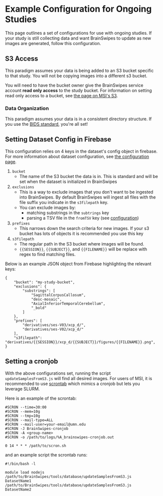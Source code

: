 # Example Configuration for Ongoing Studies

This page outlines a set of configurations for use with ongoing studies.
If your study is still collecting data and want BrainSwipes to update as new images are generated, follow this configuration.


## S3 Access
This paradigm assumes your data is being added to an S3 bucket specific to that study. You will not be copying images into a different s3 bucket.

You will need to have the bucket owner give the BrainSwipes service account **read only access** to the study bucket. For information on setting read only access to a bucket, see [the page on MSI's S3](msi.md).

### Data Organization
This paradigm assumes your data is in a consistent directory structure. If you use the [BIDS standard](https://bids.neuroimaging.io/), you're all set!


## Setting Dataset Config in Firebase

This configuration relies on 4 keys in the dataset's config object in firebase. For more information about dataset configuration, see [the configuration page](configuration.md).

1. `bucket`
    - The name of the S3 bucket the data is in. This is standard and will be set when the dataset is initialized in BrainSwipes
1. `exclusions`
    - This is a way to exclude images that you don't want to be ingested into BrainSwipes. By default BrainSwipes will ingest all files with the file suffix you indicate in the `s3filepath` key.
    - You can exclude images by: 
        - matching substrings in the `subtrings` key
        - parsing a TSV file in the `fromTSV` key (see [configuration](configuration.ms))
1. `prefixes`
    - This narrows down the search criteria for new images. If your s3 bucket has lots of objects it is recommended you use this key
1. `s3filepath`
    - The regular path in the S3 bucket where images will be found.
    - `{{SESSION}}`, `{{SUBJECT}}`, and `{{FILENAME}}` will be replace with regex to find matching files.

Below is an example JSON object from Firebase highlighting the relevant keys:

    {
        "bucket": "my-study-bucket",
        "exclusions": {
            "substrings": [
                "SagittalCorpusCallosum",
                "desc-mosaic",
                "AxialInferiorTemporalCerebellum",
                "_bold"
            ]
        },
        "prefixes": [
            "derivatives/ses-V03/xcp_d/",
            "derivatives/ses-V02/xcp_d/"
        ],
        "s3filepath": "derivatives/{{SESSION}}/xcp_d/{{SUBJECT}}/figures/{{FILENAME}}.png",
    }

## Setting a cronjob

With the above configurations set, running the script `updateSamplesFromS3.js` will find all desired images.
For users of MSI, it is recommended to use [scrontab](https://slurm.schedmd.com/scrontab.html) which mimics a cronjob but lets you leverage SLURM.

Here is an example of the scrontab:

    #SCRON --time=30:00
    #SCRON --mem=10g
    #SCRON --tmp=10g
    #SCRON --mail-type=ALL  
    #SCRON --mail-user=your-email@umn.edu
    #SCRON -J BrainSwipes-cronjob
    #SCRON -A <group-name>
    #SCRON -o /path/to/logs/%A_brainswipes-cronjob.out

    0 14 * * * /path/to/scron.sh


and an example script the scrontab runs:

    #!/bin/bash -l        

    module load nodejs
    /path/to/BrainSwipes/tools/database/updateSamplesFromS3.js DatasetName1
    /path/to/BrainSwipes/tools/database/updateSamplesFromS3.js DatasetName2